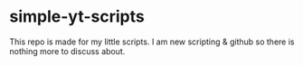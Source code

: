 # simple-yt-scripts
This repo is made for my little scripts.
I am new scripting & github so there is nothing more to discuss about.

